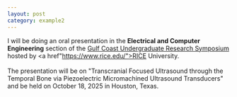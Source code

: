 ```yaml
---
layout: post
category: example2
---
```


I will be doing an oral presentation in the <b>Electrical and Computer Engineering</b> section of the <a href="https://gcurs.rice.edu/">Gulf Coast Undergraduate Research Symposium</a> hosted by <a href"https://www.rice.edu/">RICE University.</a> <br><br>
The presentation will be on "Transcranial Focused Ultrasound through the Temporal Bone via Piezoelectric Micromachined Ultrasound Transducers" and be held on October 18, 2025 in Houston, Texas.

